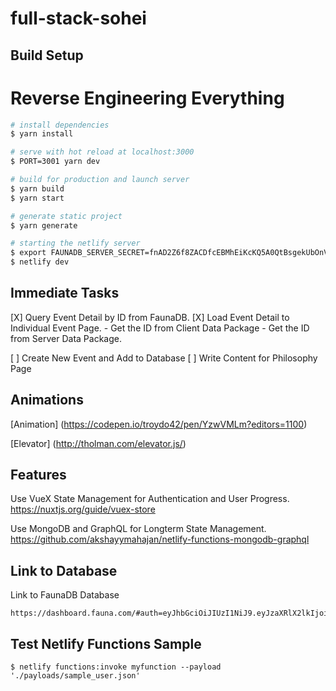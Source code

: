 # full-stack-sohei

## Build Setup
# Reverse Engineering Everything

```bash
# install dependencies
$ yarn install

# serve with hot reload at localhost:3000
$ PORT=3001 yarn dev

# build for production and launch server
$ yarn build
$ yarn start

# generate static project
$ yarn generate

# starting the netlify server
$ export FAUNADB_SERVER_SECRET=fnAD2Z6f8ZACDfcEBMhEiKcKQ5A0QtBsgekUbOnV
$ netlify dev
```

## Immediate Tasks
[X] Query Event Detail by ID from FaunaDB.
[X] Load Event Detail to Individual Event Page.
    - Get the ID from Client Data Package
    - Get the ID from Server Data Package.

[ ] Create New Event and Add to Database
[ ] Write Content for Philosophy Page

## Animations
[Animation]
(https://codepen.io/troydo42/pen/YzwVMLm?editors=1100)

[Elevator]
(http://tholman.com/elevator.js/)

## Features
Use VueX State Management for Authentication and User Progress.
https://nuxtjs.org/guide/vuex-store

Use MongoDB and GraphQL for Longterm State Management. 
https://github.com/akshayymahajan/netlify-functions-mongodb-graphql 

## Link to Database
Link to FaunaDB Database
```
https://dashboard.fauna.com/#auth=eyJhbGciOiJIUzI1NiJ9.eyJzaXRlX2lkIjoiYTQ3NTFhNWItMDZkZi00MzJiLTllNTEtOTY5YmIwOTY3MjJhIiwiYWNjb3VudF9pZCI6IjViNDgzZWZlYzk2NTkyNzA0YWUxYjljMiIsInJlbW90ZV9pZCI6ImE0NzUxYTViLTA2ZGYtNDMyYi05ZTUxLTk2OWJiMDk2NzIyYSJ9.YqooUS81YNDLaNh3esNoC9yxf48g6fTUY0HoyGvKmTM
```

## Test Netlify Functions Sample
```
$ netlify functions:invoke myfunction --payload './payloads/sample_user.json'
```